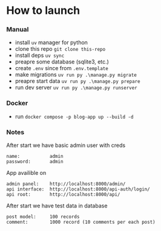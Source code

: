 # How to launch

### Manual
- install `uv` manager for python
- clone this repo `git clone this-repo`
- install deps `uv sync`
- preapre some database (sqlite3, etc.)
- create `.env` since from `.env.template`
- make migrations `uv run py .\manage.py migrate`
- preapre start data `uv run py .\manage.py prepare`
- run dev server `uv run py .\manage.py runserver`

### Docker
- run `docker compose -p blog-app up --build -d`

### Notes
After start we have basic admin user with creds

```plain
name:           admin
password:       admin
```

App availible on
```
admin panel:    http://localhost:8000/admin/
api interface:  http://localhost:8000/api-auth/login/
api root:       http://localhost:8000/api/
```

After start we have test data in database
```
post model:     100 records
comment:        1000 record (10 comments per each post)
```